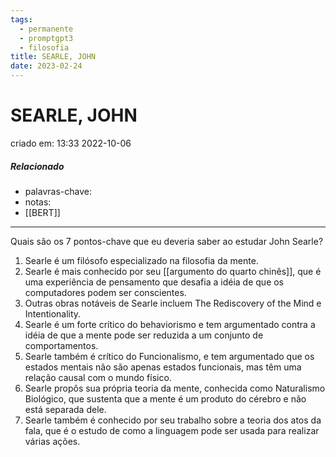 ```yaml
---
tags:
  - permanente
  - promptgpt3
  - filosofia
title: SEARLE, JOHN
date: 2023-02-24
---
```


# SEARLE, JOHN

criado em: 13:33 2022-10-06

##### Relacionado

- palavras-chave: 
- notas: 
- [[BERT]]
---

Quais são os 7 pontos-chave que eu deveria saber ao estudar John Searle?

1. Searle é um filósofo especializado na filosofia da mente.
2. Searle é mais conhecido por seu [[argumento do quarto chinês]], que é uma experiência de pensamento que desafia a idéia de que os computadores podem ser conscientes.
3. Outras obras notáveis de Searle incluem The Rediscovery of the Mind e Intentionality.
4. Searle é um forte crítico do behaviorismo e tem argumentado contra a idéia de que a mente pode ser reduzida a um conjunto de comportamentos.
5. Searle também é crítico do Funcionalismo, e tem argumentado que os estados mentais não são apenas estados funcionais, mas têm uma relação causal com o mundo físico.
6. Searle propôs sua própria teoria da mente, conhecida como Naturalismo Biológico, que sustenta que a mente é um produto do cérebro e não está separada dele.
7. Searle também é conhecido por seu trabalho sobre a teoria dos atos da fala, que é o estudo de como a linguagem pode ser usada para realizar várias ações.
